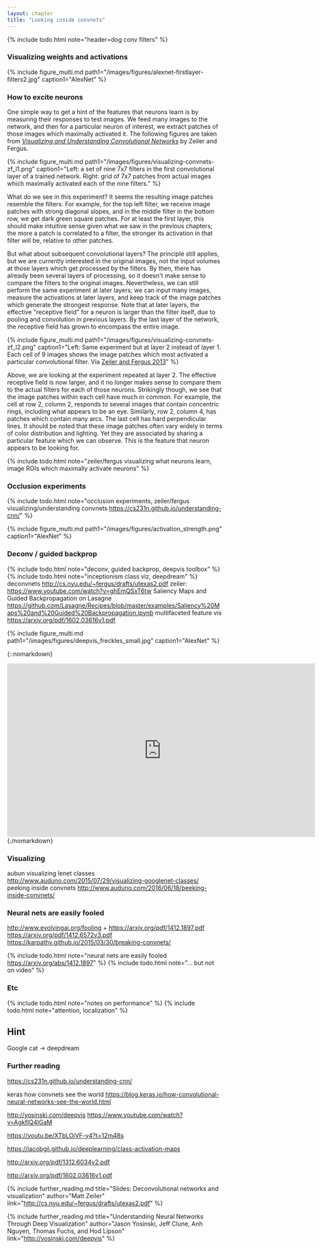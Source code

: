 ```yaml
---
layout: chapter
title: "Looking inside convnets"
---
```


<!--
http://www.cs.toronto.edu/~guerzhoy/321/lec/W07/HowConvNetsSee.pdf
-->


{% include todo.html note="header=dog conv filters" %}


### Visualizing weights and activations

{% include figure_multi.md path1="/images/figures/alexnet-firstlayer-filters2.jpg" caption1="AlexNet" %}


### How to excite neurons

One simple way to get a hint of the features that neurons learn is by measuring their responses to test images. We feed many images to the network, and then for a particular neuron of interest, we extract patches of those images which maximally activated it. The following figures are taken from [_Visualizing and Understanding Convolutional Networks_](https://arxiv.org/abs/1311.2901) by Zeiler and Fergus.

{% include figure_multi.md path1="/images/figures/visualizing-convnets-zf_l1.png" caption1="Left: a set of nine 7x7 filters in the first convolutional layer of a trained network. Right: grid of 7x7 patches from actual images which maximally activated each of the nine filters." %}

What do we see in this experiment? It seems the resulting image patches resemble the filters. For example, for the top left filter, we receive image patches with strong diagonal slopes, and in the middle filter in the bottom row, we get dark green square patches. For at least the first layer, this should make intuitive sense given what we saw in the previous chapters; the more a patch is correlated to a filter, the stronger its activation in that filter will be, relative to other patches. 

But what about subsequent convolutional layers? The principle still applies, but we are currently interested in the original images, not the input volumes at those layers which get processed by the filters. By then, there has already been several layers of processing, so it doesn't make sense to compare the filters to the original images. Nevertheless, we can still perform the same experiment at later layers; we can input many images, measure the activations at later layers, and keep track of the image patches which generate the strongest response. Note that at later layers, the effective "receptive field" for a neuron is larger than the filter itself, due to pooling and convolution in previous layers. By the last layer of the network, the receptive field has grown to encompass the entire image.

{% include figure_multi.md path1="/images/figures/visualizing-convnets-zf_l2.png" caption1="Left: Same experiment but at layer 2 instead of layer 1. Each cell of 9 images shows the image patches which most activated a particular convolutional filter. Via [Zeiler and Fergus 2013](https://arxiv.org/abs/1311.2901)" %}

Above, we are looking at the experiment repeated at layer 2. The effective receptive field is now larger, and it no longer makes sense to compare them to the actual filters for each of those neurons. Strikingly though, we see that the image patches within each cell have much in common. For example, the cell at row 2, column 2, responds to several images that contain concentric rings, including what appears to be an eye. Similarly, row 2, column 4, has patches which contain many arcs. The last cell has hard perpendicular lines. It should be noted that these image patches often vary widely in terms of color distribution and lighting. Yet they are associated by sharing a particular feature which we can observe. This is the feature that neuron appears to be looking for.

{% include todo.html note="zeiler/fergus visualizing what neurons learn, image ROIs which maximally activate neurons" %}

### Occlusion experiments

{% include todo.html note="occlusion experiments, zeiler/fergus visualizing/understanding convnets https://cs231n.github.io/understanding-cnn/" %}



{% include figure_multi.md path1="/images/figures/activation_strength.png" caption1="AlexNet" %}


### Deconv / guided backprop

{% include todo.html note="deconv, guided backprop, deepvis toolbox" %}
{% include todo.html note="inceptionism class viz, deepdream" %}
deconvnets http://cs.nyu.edu/~fergus/drafts/utexas2.pdf
zeiler: https://www.youtube.com/watch?v=ghEmQSxT6tw
Saliency Maps and Guided Backpropagation on Lasagne https://github.com/Lasagne/Recipes/blob/master/examples/Saliency%20Maps%20and%20Guided%20Backpropagation.ipynb
multifaceted feature vis https://arxiv.org/pdf/1602.03616v1.pdf

{% include figure_multi.md path1="/images/figures/deepvis_freckles_small.jpg" caption1="AlexNet" %}

{::nomarkdown} 
<center><iframe width="720" height="405" src="https://www.youtube.com/embed/AgkfIQ4IGaM" frameborder="0" allowfullscreen></iframe></center>
{:/nomarkdown}


### Visualizing

aubun visualizing lenet classes http://www.auduno.com/2015/07/29/visualizing-googlenet-classes/
peeking inside convnets http://www.auduno.com/2016/06/18/peeking-inside-convnets/


### Neural nets are easily fooled


http://www.evolvingai.org/fooling + https://arxiv.org/pdf/1412.1897.pdf
https://arxiv.org/pdf/1412.6572v3.pdf
https://karpathy.github.io/2015/03/30/breaking-convnets/

{% include todo.html note="neural nets are easily fooled https://arxiv.org/abs/1412.1897" %}
{% include todo.html note="... but not on video" %}

### Etc

{% include todo.html note="notes on performance" %}
{% include todo.html note="attention, localization" %}

## Hint

Google cat -> deepdream

### Further reading

https://cs231n.github.io/understanding-cnn/

keras how convnets see the world https://blog.keras.io/how-convolutional-neural-networks-see-the-world.html

http://yosinski.com/deepvis https://www.youtube.com/watch?v=AgkfIQ4IGaM

https://youtu.be/XTbLOjVF-y4?t=12m48s

https://jacobgil.github.io/deeplearning/class-activation-maps

http://arxiv.org/pdf/1312.6034v2.pdf

http://arxiv.org/pdf/1602.03616v1.pdf

{% include further_reading.md title="Slides: Deconvolutional networks and visualization" author="Matt Zeiler" link="http://cs.nyu.edu/~fergus/drafts/utexas2.pdf" %} 

{% include further_reading.md title="Understanding Neural Networks Through Deep Visualization" author="Jason Yosinski, Jeff Clune, Anh Nguyen, Thomas Fuchs, and Hod Lipson" link="http://yosinski.com/deepvis" %}
